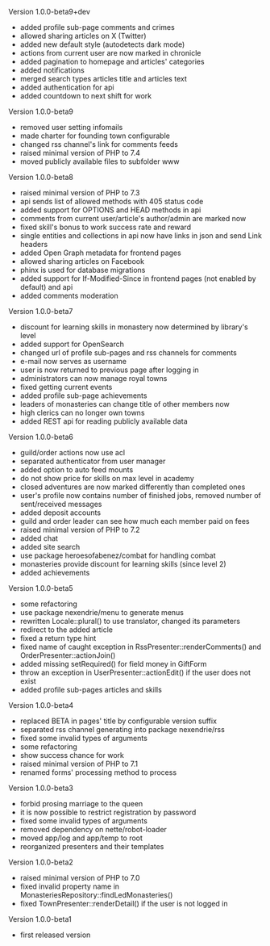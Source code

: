 Version 1.0.0-beta9+dev
- added profile sub-page comments and crimes
- allowed sharing articles on X (Twitter)
- added new default style (autodetects dark mode)
- actions from current user are now marked in chronicle
- added pagination to homepage and articles' categories
- added notifications
- merged search types articles title and articles text
- added authentication for api
- added countdown to next shift for work

Version 1.0.0-beta9
- removed user setting infomails
- made charter for founding town configurable
- changed rss channel's link for comments feeds
- raised minimal version of PHP to 7.4
- moved publicly available files to subfolder www

Version 1.0.0-beta8
- raised minimal version of PHP to 7.3
- api sends list of allowed methods with 405 status code
- added support for OPTIONS and HEAD methods in api
- comments from current user/article's author/admin are marked now
- fixed skill's bonus to work success rate and reward
- single entities and collections in api now have links in json and send Link headers
- added Open Graph metadata for frontend pages
- allowed sharing articles on Facebook
- phinx is used for database migrations
- added support for If-Modified-Since in frontend pages (not enabled by default) and api
- added comments moderation

Version 1.0.0-beta7
- discount for learning skills in monastery now determined by library's level
- added support for OpenSearch
- changed url of profile sub-pages and rss channels for comments
- e-mail now serves as username
- user is now returned to previous page after logging in
- administrators can now manage royal towns
- fixed getting current events
- added profile sub-page achievements
- leaders of monasteries can change title of other members now
- high clerics can no longer own towns
- added REST api for reading publicly available data

Version 1.0.0-beta6
- guild/order actions now use acl
- separated authenticator from user manager
- added option to auto feed mounts
- do not show price for skills on max level in academy
- closed adventures are now marked differently than completed ones
- user's profile now contains number of finished jobs, removed number of sent/received messages
- added deposit accounts
- guild and order leader can see how much each member paid on fees
- raised minimal version of PHP to 7.2
- added chat
- added site search
- use package heroesofabenez/combat for handling combat
- monasteries provide discount for learning skills (since level 2)
- added achievements

Version 1.0.0-beta5
- some refactoring
- use package nexendrie/menu to generate menus
- rewritten Locale::plural() to use translator, changed its parameters
- redirect to the added article
- fixed a return type hint
- fixed name of caught exception in RssPresenter::renderComments() and OrderPresenter::actionJoin()
- added missing setRequired() for field money in GiftForm
- throw an exception in UserPresenter::actionEdit() if the user does not exist
- added profile sub-pages articles and skills

Version 1.0.0-beta4
- replaced BETA in pages' title by configurable version suffix
- separated rss channel generating into package nexendrie/rss
- fixed some invalid types of arguments
- some refactoring
- show success chance for work
- raised minimal version of PHP to 7.1
- renamed forms' processing method to process

Version 1.0.0-beta3
- forbid prosing marriage to the queen
- it is now possible to restrict registration by password
- fixed some invalid types of arguments
- removed dependency on nette/robot-loader
- moved app/log and app/temp to root
- reorganized presenters and their templates

Version 1.0.0-beta2
- raised minimal version of PHP to 7.0
- fixed invalid property name in MonasteriesRepository::findLedMonasteries()
- fixed TownPresenter::renderDetail() if the user is not logged in

Version 1.0.0-beta1
- first released version
